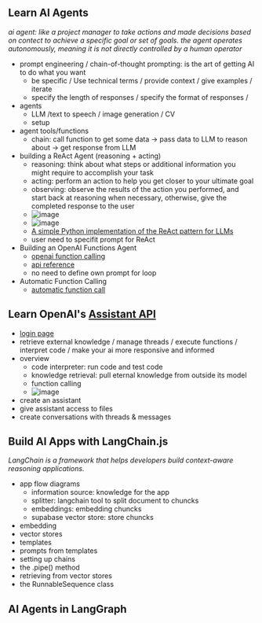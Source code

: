 ## Learn AI Agents
_ai agent: like a project manager to take actions and made decisions based on contect to achieve a specific goal or set of goals. the agent operates autonomously, meaning it is not directly controlled by a  human operator_
* prompt engineering / chain-of-thought prompting: is the art of getting AI to do what you want
    * be specific / Use technical terms / provide context / give examples / iterate 
    * specify the length of responses / specify the format of responses / 
* agents
    * LLM /text to speech / image generation / CV
    * setup
* agent tools/functions
    * chain: call function to get some data -> pass data to LLM to reason about -> get response from LLM
* building a ReAct Agent (reasoning + acting)
    * reasoning: think about what steps or additional information you might require to accomplish your task
    * acting: perform an action to help you get closer to your ultimate goal
    * observing: observe the results of the action you performed, and start back at reasoning when necessary, otherwise, give the completed response to the user
    * ![image](https://github.com/user-attachments/assets/718ceec7-106b-484f-82f4-c56aa2db6fdc)
    * ![image](https://github.com/user-attachments/assets/21f652bb-cf46-4297-9eb7-c1bc86ba57bb)
    * [A simple Python implementation of the ReAct pattern for LLMs](https://til.simonwillison.net/llms/python-react-pattern)
    * user need to specifit prompt for ReAct
* Building an OpenAI Functions Agent
    * [openai function calling](https://platform.openai.com/docs/guides/function-calling)
    * [api reference](https://platform.openai.com/docs/api-reference/chat/create#chat-create-tools)
    * no need to define own prompt for loop
* Automatic Function Calling 
    * [automatic function call](https://github.com/openai/openai-node/tree/master#automated-function-calls)

## Learn OpenAI's [Assistant API](https://platform.openai.com/docs/assistants/overview)
* [login page](https://platform.openai.com/playground/assistants?mode=assistant)
* retrieve external knowledge / manage threads / execute functions / interpret code / make your ai more responsive and informed
* overview
    * code interpreter: run code and test code
    * knowledge retrieval: pull eternal knowledge from outside its model
    * function calling
    * ![image](https://github.com/user-attachments/assets/6bda1019-10b8-499b-a4c2-2425a2327cd2)
* create an assistant
* give assistant access to files
* create conversations with threads & messages 

## Build AI Apps with LangChain.js
_LangChain is a framework that helps developers build context-aware reasoning applications._
* app flow diagrams
    * information source: knowledge for the app
    * splitter: langchain tool to split document to chuncks
    * embeddings: embedding chuncks
    * supabase vector store: store chuncks
* embedding
* vector stores
* templates
* prompts from templates
* setting up chains
* the .pipe() method
* retrieving from vector stores
* the RunnableSequence class

## AI Agents in LangGraph 
